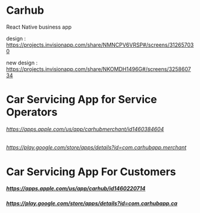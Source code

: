 # Carhub
React Native business app

design : https://projects.invisionapp.com/share/NMNCPV6VRSP#/screens/312657030


new design : https://projects.invisionapp.com/share/NKOMDH1496G#/screens/325860734

# Car Servicing App for Service Operators

###### https://apps.apple.com/us/app/carhubmerchant/id1460384604
###### https://play.google.com/store/apps/details?id=com.carhubapp.merchant


# Car Servicing App For Customers

##### https://apps.apple.com/us/app/carhub/id1460220714
##### https://play.google.com/store/apps/details?id=com.carhubapp.ca


